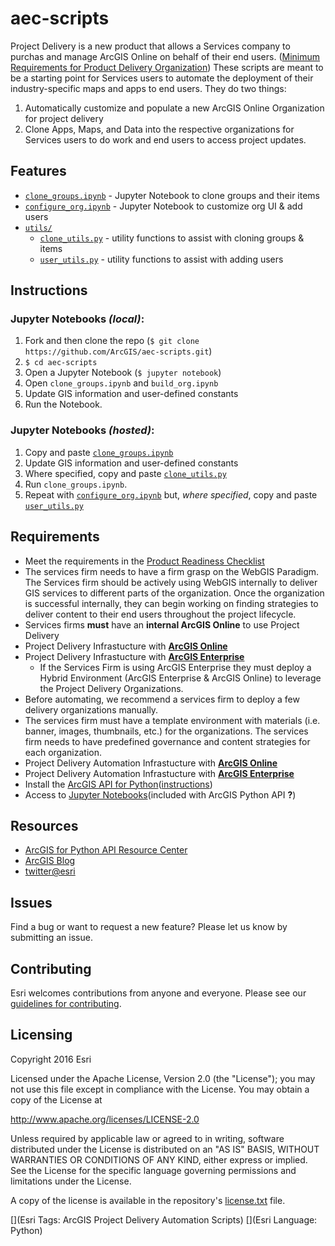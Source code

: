# aec-scripts

Project Delivery is a new product that allows a Services company to purchas and manage ArcGIS Online on behalf of their end users. ([Minimum Requirements for Product Delivery Organization](Resource/Project_Delivery_Org.PNG)) These scripts are meant to be a starting point for Services users to automate the deployment of their industry-specific maps and apps to end users. They do two things:
1. Automatically customize and populate a new ArcGIS Online Organization for project delivery
2. Clone Apps, Maps, and Data into the respective organizations for Services users to do work and end users to access project updates.

## Features
* [`clone_groups.ipynb`](/clone_groups.ipynb) - Jupyter Notebook to clone groups and their items
* [`configure_org.ipynb`](/configure_org.ipynb) - Jupyter Notebook to customize org UI & add users
* [`utils/`](/utils)
    * [`clone_utils.py`](/utils/clone_utils.py) - utility functions to assist with cloning groups & items
    * [`user_utils.py`](/utils/user_utils.py) - utility functions to assist with adding users

## Instructions

### Jupyter Notebooks _(local)_:
1. Fork and then clone the repo (`$ git clone https://github.com/ArcGIS/aec-scripts.git`)
2. `$ cd aec-scripts`
3. Open a Jupyter Notebook (`$ jupyter notebook`)
4. Open `clone_groups.ipynb` and `build_org.ipynb`
5. Update GIS information and user-defined constants
6. Run the Notebook.

### Jupyter Notebooks _(hosted)_:
1. Copy and paste [`clone_groups.ipynb`](/clone_groups.ipynb)
2. Update GIS information and user-defined constants
3. Where specified, copy and paste [`clone_utils.py`](/utils/clone_utils.py)
4. Run `clone_groups.ipynb`.
5. Repeat with [`configure_org.ipynb`](/configure_org.ipynb) but, _where specified_, copy and paste [`user_utils.py`](/utils/user_utils.py)

## Requirements

* Meet the requirements in the [Product Readiness Checklist](Resource/ProjectDeliveryReadiness.pdf)
* The services firm needs to have a firm grasp on the WebGIS Paradigm. The Services firm should be actively using WebGIS internally to deliver GIS services to different parts of the organization. Once the organization is successful internally, they can begin working on finding strategies to deliver content to their end users throughout the project lifecycle.
* Services firms **must** have an **internal ArcGIS Online** to use Project Delivery
* Project Delivery Infrastucture with **[ArcGIS Online](/Resource/ArcGISOnline_NOAutomation.PNG)**
* Project Delivery Infrastucture with **[ArcGIS Enterprise](/Resource/ArcGISEnterprise_NOAutomation.PNG)**
    - If the Services Firm is using ArcGIS Enterprise they must deploy a Hybrid Environment (ArcGIS Enterprise & ArcGIS Online) to leverage the Project Delivery Organizations.
* Before automating, we recommend a services firm to deploy a few delivery organizations manually.
* The services firm must have a template environment with materials (i.e. banner, images, thumbnails, etc.) for the organizations. The services firm needs to have predefined governance and content strategies for each organization.
* Project Delivery Automation Infrastucture with **[ArcGIS Online](/Resource/ArcGISOnline_Automation.PNG)**
* Project Delivery Automation Infrastucture with **[ArcGIS Enterprise](/Resource/ArcGISEnterprise_Automation.PNG)**
* Install the [ArcGIS API for Python](https://developers.arcgis.com/python/)([instructions](https://developers.arcgis.com/python/guide/install-and-set-up/))
* Access to [Jupyter Notebooks](http://jupyter.org/)(included with ArcGIS Python API __?__)

## Resources

* [ArcGIS for Python API Resource Center](https://community.esri.com/groups/arcgis-python-api/)
* [ArcGIS Blog](http://blogs.esri.com/esri/arcgis/)
* [twitter@esri](http://twitter.com/esri)

## Issues

Find a bug or want to request a new feature?  Please let us know by submitting an issue.

## Contributing

Esri welcomes contributions from anyone and everyone. Please see our [guidelines for contributing](https://github.com/esri/contributing).

## Licensing
Copyright 2016 Esri

Licensed under the Apache License, Version 2.0 (the "License");
you may not use this file except in compliance with the License.
You may obtain a copy of the License at

   http://www.apache.org/licenses/LICENSE-2.0

Unless required by applicable law or agreed to in writing, software
distributed under the License is distributed on an "AS IS" BASIS,
WITHOUT WARRANTIES OR CONDITIONS OF ANY KIND, either express or implied.
See the License for the specific language governing permissions and
limitations under the License.

A copy of the license is available in the repository's [license.txt]( https://raw.github.com/Esri/aec-scripts/master/license.txt) file.

[](Esri Tags: ArcGIS Project Delivery Automation Scripts)
[](Esri Language: Python)​
